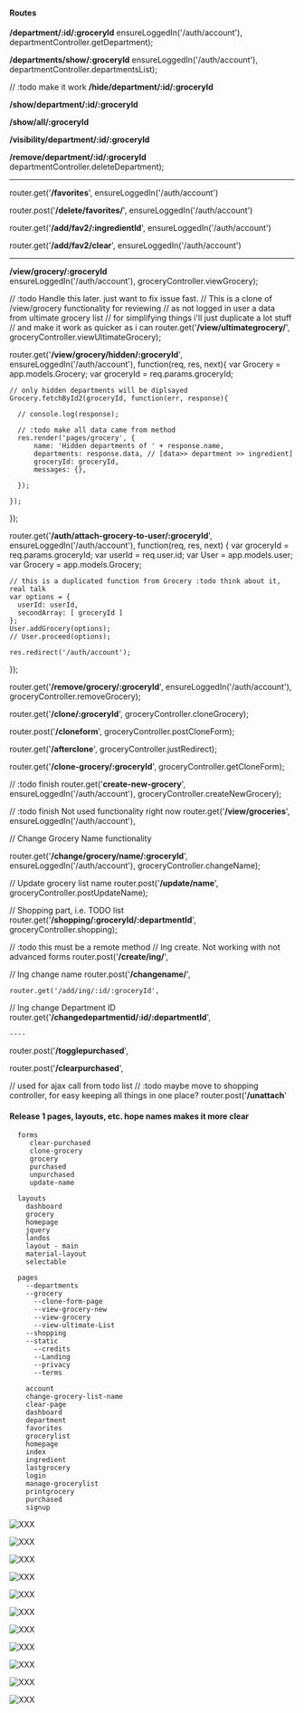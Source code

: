 #### Routes
**/department/:id/:groceryId** ensureLoggedIn('/auth/account'), departmentController.getDepartment);

**/departments/show/:groceryId** 		ensureLoggedIn('/auth/account'),	 departmentController.departmentsList);

// :todo make it work 
**/hide/department/:id/:groceryId**

**/show/department/:id/:groceryId**

**/show/all/:groceryId** 

**/visibility/department/:id/:groceryId** 

**/remove/department/:id/:groceryId** departmentController.deleteDepartment);

----

router.get('**/favorites**', ensureLoggedIn('/auth/account')


  router.post('**/delete/favorites/**', ensureLoggedIn('/auth/account')



  router.get('**/add/fav2/:ingredientId**', ensureLoggedIn('/auth/account')

    

  router.get('**/add/fav2/clear**',  ensureLoggedIn('/auth/account')

---

  **/view/grocery/:groceryId**     
    ensureLoggedIn('/auth/account'),
    groceryController.viewGrocery);


  // :todo Handle this later. just want to fix issue fast.
  // This is a clone of /view/grocery functionality for reviewing
  // as not logged in user a data from ultimate grocery list
  // for simplifying things i'll just duplicate a lot stuff
  // and make it work as quicker as i can
  router.get('**/view/ultimategrocery/**',
    groceryController.viewUltimateGrocery);

 router.get('**/view/grocery/hidden/:groceryId**',
  ensureLoggedIn('/auth/account'),
  function(req, res, next){
    var Grocery   = app.models.Grocery;
    var groceryId = req.params.groceryId;

    // only hidden departments will be diplsayed
    Grocery.fetchById2(groceryId, function(err, response){

      // console.log(response);

      // :todo make all data came from method
      res.render('pages/grocery', {
          name: 'Hidden departments of ' + response.name,
          departments: response.data, // [data>> department >> ingredient]
          groceryId: groceryId,
          messages: {},

      });

    });

  });



  router.get('**/auth/attach-grocery-to-user/:groceryId**',
    ensureLoggedIn('/auth/account'),
    function(req, res, next) {
    var groceryId = req.params.groceryId;
    var userId    = req.user.id;
    var User      = app.models.user;
    var Grocery   = app.models.Grocery;

    // this is a duplicated function from Grocery :todo think about it, real talk
    var options = {
      userId: userId,
      secondArray: [ groceryId ]
    };
    User.addGrocery(options);
    // User.proceed(options);

    res.redirect('/auth/account');
  });



 router.get('**/remove/grocery/:groceryId**',
  ensureLoggedIn('/auth/account'),
  groceryController.removeGrocery);




  router.get('**/clone/:groceryId**', groceryController.cloneGrocery);

  router.post('**/cloneform**', groceryController.postCloneForm);

  router.get('**/afterclone**', groceryController.justRedirect);

  router.get('**/clone-grocery/:groceryId**', groceryController.getCloneForm);



// :todo finish
 router.get('**create-new-grocery**',
  ensureLoggedIn('/auth/account'),
  groceryController.createNewGrocery);

// :todo finish Not used functionality right now
 router.get('**/view/groceries**',
  ensureLoggedIn('/auth/account'),

 // Change Grocery Name functionality

 router.get('**/change/grocery/name/:groceryId**',
  ensureLoggedIn('/auth/account'),
  groceryController.changeName);

  // Update grocery list name
  router.post('**/update/name**',
    groceryController.postUpdateName);


  // Shopping part, i.e. TODO list
  router.get('**/shopping/:groceryId/:departmentId**',
    groceryController.shopping);



// :todo this must be a remote method
  // Ing create. Not working with not advanced forms
  router.post('**/create/ing/**', 



  // Ing change name
  router.post('**/changename/**', 



    router.get('/add/ing/:id/:groceryId', 


  // Ing change Department ID
  router.get('**/changedepartmentid/:id/:departmentId**', 


    ----


router.post('**/togglepurchased**', 


  router.post('**/clearpurchased**', 


  // used for ajax call from todo list
  // :todo maybe move to shopping controller, for easy keeping all things in one place?
  router.post('**/unattach**'


#### Release 1 pages, layouts, etc. hope names makes it more clear
```Views
  forms
     clear-purchased
     clone-grocery
     grocery
     purchased
     unpurchased
     update-name

  layouts
    dashboard
    grocery
    homepage
    jquery
    landos
    layout - main
    material-layout
    selectable

  pages
    --departments
    --grocery
      --clone-form-page
      --view-grocery-new
      --view-grocery
      --view-ultimate-List
    --shopping
    --static
      --credits
      --Landing
      --privacy
      --terms

    account
    change-grocery-list-name
    clear-page
    dashboard
    department
    favorites
    grocerylist
    homepage
    index
    ingredient
    lastgrocery
    login
    manage-grocerylist
    printgrocery
    purchased
    signup
```




![XXX](https://github.com/GroceriStar/creative/blob/master/prev.%20design.screens/Shopping%20List%20%2059f1695cd534650012ae0ee7%20(1).png)


![XXX](https://github.com/GroceriStar/creative/blob/master/prev.%20design.screens/Shopping%20List%20%2059f1695cd534650012ae0ee7.png)



![XXX](https://github.com/GroceriStar/creative/blob/master/prev.%20design.screens/groceristar%20herokuapp%20com%20auth%20account%20_%20_%20(1).png)


![XXX](https://github.com/GroceriStar/creative/blob/master/prev.%20design.screens/groceristar%20herokuapp%20com%20auth%20account%20_%20_%20(2).png)

![XXX](https://github.com/GroceriStar/creative/blob/master/prev.%20design.screens/groceristar%20herokuapp%20com%20departments%20show%205a6fb00ef3909e0012274dab%20(1).png)

![XXX](https://github.com/GroceriStar/creative/blob/master/prev.%20design.screens/groceristar%20herokuapp%20com%20departments%20show%205a6fb00ef3909e0012274dab.png)


![XXX](https://github.com/GroceriStar/creative/blob/master/prev.%20design.screens/groceristar%20herokuapp%20com%20view%20grocery%205a6fb00ef3909e0012274dab.png)


![XXX](https://github.com/GroceriStar/creative/blob/master/prev.%20design.screens/groceristar%20herokuapp%20com%20view%20ultimategrocery%20%20(1).png)


![XXX](https://github.com/GroceriStar/creative/blob/master/prev.%20design.screens/groceristar%20herokuapp%20com%20view%20ultimategrocery%20.png)


![XXX](https://github.com/GroceriStar/creative/blob/master/prev.%20design.screens/groceristar%20herokuapp%20com%20auth%20account%20_%20_.png)


![XXX](https://github.com/GroceriStar/creative/blob/master/prev.%20design.screens/Shopping%20List%20%205a6fb00ef3909e0012274dab.png)
